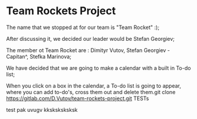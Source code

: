 # Team Rockets Project

The name that we stopped at for our team is "Team Rocket" :);

After discussing it, we decided our leader would be Stefan Georgiev;

The member ot Team Rocket are :
    Dimityr Vutov,
    Stefan Georgiev - Capitan^,
    Stefka Marinova;
    
We have decided that we are going to make a calendar with a built in To-do list;

When you click on a box in the calendar, a To-do list is going to appear, where you can add to-do's, cross them out and delete them.git clone https://gitlab.com/D.Vutov/team-rockets-project.git
TESTs

test pak
uvugv
kksksksksksk
